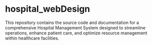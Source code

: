 # hospital_webDesign

This repository contains the source code and documentation for a comprehensive Hospital Management System designed to streamline operations, enhance patient care, and optimize resource management within healthcare facilities.
